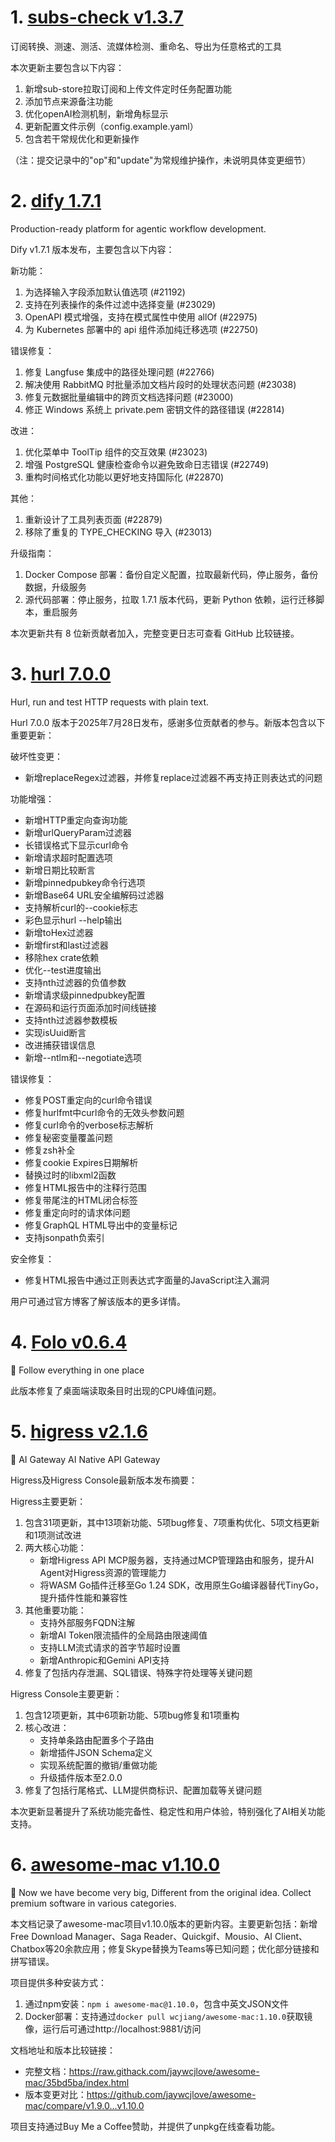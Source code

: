 
# 1. [subs-check v1.3.7](https://github.com/beck-8/subs-check/releases/tag/v1.3.7)  
订阅转换、测速、测活、流媒体检测、重命名、导出为任意格式的工具

本次更新主要包含以下内容：  
1. 新增sub-store拉取订阅和上传文件定时任务配置功能  
2. 添加节点来源备注功能  
3. 优化openAI检测机制，新增角标显示  
4. 更新配置文件示例（config.example.yaml）  
5. 包含若干常规优化和更新操作  

（注：提交记录中的"op"和"update"为常规维护操作，未说明具体变更细节）

# 2. [dify 1.7.1](https://github.com/langgenius/dify/releases/tag/1.7.1)  
Production-ready platform for agentic workflow development.

Dify v1.7.1 版本发布，主要包含以下内容：

新功能：
1. 为选择输入字段添加默认值选项 (#21192)
2. 支持在列表操作的条件过滤中选择变量 (#23029)
3. OpenAPI 模式增强，支持在模式属性中使用 allOf (#22975)
4. 为 Kubernetes 部署中的 api 组件添加纯迁移选项 (#22750)

错误修复：
1. 修复 Langfuse 集成中的路径处理问题 (#22766)
2. 解决使用 RabbitMQ 时批量添加文档片段时的处理状态问题 (#23038)
3. 修复元数据批量编辑中的跨页文档选择问题 (#23000)
4. 修正 Windows 系统上 private.pem 密钥文件的路径错误 (#22814)

改进：
1. 优化菜单中 ToolTip 组件的交互效果 (#23023)
2. 增强 PostgreSQL 健康检查命令以避免致命日志错误 (#22749)
3. 重构时间格式化功能以更好地支持国际化 (#22870)

其他：
1. 重新设计了工具列表页面 (#22879)
2. 移除了重复的 TYPE_CHECKING 导入 (#23013)

升级指南：
1. Docker Compose 部署：备份自定义配置，拉取最新代码，停止服务，备份数据，升级服务
2. 源代码部署：停止服务，拉取 1.7.1 版本代码，更新 Python 依赖，运行迁移脚本，重启服务

本次更新共有 8 位新贡献者加入，完整变更日志可查看 GitHub 比较链接。

# 3. [hurl 7.0.0](https://github.com/Orange-OpenSource/hurl/releases/tag/7.0.0)  
Hurl, run and test HTTP requests with plain text.

Hurl 7.0.0 版本于2025年7月28日发布，感谢多位贡献者的参与。新版本包含以下重要更新：

破坏性变更：
- 新增replaceRegex过滤器，并修复replace过滤器不再支持正则表达式的问题

功能增强：
- 新增HTTP重定向查询功能
- 新增urlQueryParam过滤器
- 长错误格式下显示curl命令
- 新增请求超时配置选项
- 新增日期比较断言
- 新增pinnedpubkey命令行选项
- 新增Base64 URL安全编解码过滤器
- 支持解析curl的--cookie标志
- 彩色显示hurl --help输出
- 新增toHex过滤器
- 新增first和last过滤器
- 移除hex crate依赖
- 优化--test进度输出
- 支持nth过滤器的负值参数
- 新增请求级pinnedpubkey配置
- 在源码和运行页面添加时间线链接
- 支持nth过滤器参数模板
- 实现isUuid断言
- 改进捕获错误信息
- 新增--ntlm和--negotiate选项

错误修复：
- 修复POST重定向的curl命令错误
- 修复hurlfmt中curl命令的无效头参数问题
- 修复curl命令的verbose标志解析
- 修复秘密变量覆盖问题
- 修复zsh补全
- 修复cookie Expires日期解析
- 替换过时的libxml2函数
- 修复HTML报告中的注释行范围
- 修复带尾注的HTML闭合标签
- 修复重定向时的请求体问题
- 修复GraphQL HTML导出中的变量标记
- 支持jsonpath负索引

安全修复：
- 修复HTML报告中通过正则表达式字面量的JavaScript注入漏洞

用户可通过官方博客了解该版本的更多详情。

# 4. [Folo v0.6.4](https://github.com/RSSNext/Folo/releases/tag/v0.6.4)  
🧡 Follow everything in one place

此版本修复了桌面端读取条目时出现的CPU峰值问题。

# 5. [higress v2.1.6](https://github.com/alibaba/higress/releases/tag/v2.1.6)  
🤖 AI Gateway AI Native API Gateway

Higress及Higress Console最新版本发布摘要：

Higress主要更新：
1. 包含31项更新，其中13项新功能、5项bug修复、7项重构优化、5项文档更新和1项测试改进
2. 两大核心功能：
   - 新增Higress API MCP服务器，支持通过MCP管理路由和服务，提升AI Agent对Higress资源的管理能力
   - 将WASM Go插件迁移至Go 1.24 SDK，改用原生Go编译器替代TinyGo，提升插件性能和兼容性
3. 其他重要功能：
   - 支持外部服务FQDN注解
   - 新增AI Token限流插件的全局路由限速阈值
   - 支持LLM流式请求的首字节超时设置
   - 新增Anthropic和Gemini API支持
4. 修复了包括内存泄漏、SQL错误、特殊字符处理等关键问题

Higress Console主要更新：
1. 包含12项更新，其中6项新功能、5项bug修复和1项重构
2. 核心改进：
   - 支持单条路由配置多个子路由
   - 新增插件JSON Schema定义
   - 实现系统配置的撤销/重做功能
   - 升级插件版本至2.0.0
3. 修复了包括行尾格式、LLM提供商标识、配置加载等关键问题

本次更新显著提升了系统功能完备性、稳定性和用户体验，特别强化了AI相关功能支持。

# 6. [awesome-mac v1.10.0](https://github.com/jaywcjlove/awesome-mac/releases/tag/v1.10.0)  
 Now we have become very big, Different from the original idea. Collect premium software in various categories.

本文档记录了awesome-mac项目v1.10.0版本的更新内容。主要更新包括：新增Free Download Manager、Saga Reader、Quickgif、Mousio、AI Client、Chatbox等20余款应用；修复Skype替换为Teams等已知问题；优化部分链接和拼写错误。

项目提供多种安装方式：
1. 通过npm安装：`npm i awesome-mac@1.10.0`，包含中英文JSON文件
2. Docker部署：支持通过`docker pull wcjiang/awesome-mac:1.10.0`获取镜像，运行后可通过http://localhost:9881/访问

文档地址和版本比较链接：
- 完整文档：https://raw.githack.com/jaywcjlove/awesome-mac/35bd5ba/index.html  
- 版本变更对比：https://github.com/jaywcjlove/awesome-mac/compare/v1.9.0...v1.10.0  

项目支持通过Buy Me a Coffee赞助，并提供了unpkg在线查看功能。

